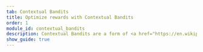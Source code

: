 ```yaml
---
tab: Contextual Bandits
title: Optimize rewards with Contextual Bandits
order: 1
module_id: contextual_bandits
description: Contextual Bandits are a form of <a href="https://en.wikipedia.org/wiki/Reinforcement_learning" target="_blank">reinforcement learning</a>(RL). The vast majority of production real-world RL systems prefer contextual bandits techniques. <br><br> For an overview of a contextual bandit problem and how to use Vowpal Wabbit in a CB setting with Python.
show_guide: true
---
```

